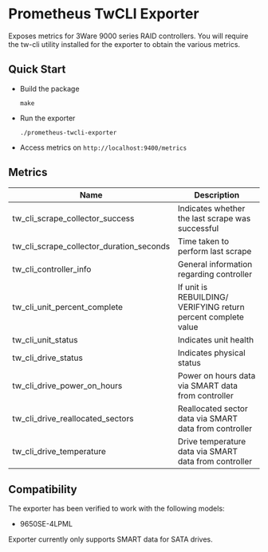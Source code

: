# Prometheus TwCLI Exporter

Exposes metrics for 3Ware 9000 series RAID controllers.
You will require the tw-cli utility installed for the exporter to obtain the various metrics.

## Quick Start

- Build the package
    ```
    make
    ```

- Run the exporter
    ```
    ./prometheus-twcli-exporter
    ```

- Access metrics on `http://localhost:9400/metrics`

## Metrics

| Name                                     | Description                                                    |
|------------------------------------------|----------------------------------------------------------------|
| tw_cli_scrape_collector_success          | Indicates whether the last scrape was successful               |
| tw_cli_scrape_collector_duration_seconds | Time taken to perform last scrape                              |
| tw_cli_controller_info                   | General information regarding controller                       |
| tw_cli_unit_percent_complete             | If unit is REBUILDING/ VERIFYING return percent complete value |
| tw_cli_unit_status                       | Indicates unit health                                          |
| tw_cli_drive_status                      | Indicates physical status                                      |
| tw_cli_drive_power_on_hours              | Power on hours data via SMART data from controller             |
| tw_cli_drive_reallocated_sectors         | Reallocated sector data via SMART data from controller         |
| tw_cli_drive_temperature                 | Drive temperature data via SMART data from controller          |

## Compatibility

The exporter has been verified to work with the following models:

- 9650SE-4LPML

Exporter currently only supports SMART data for SATA drives.
